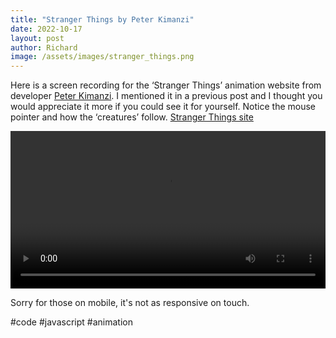 ```yaml
---
title: "Stranger Things by Peter Kimanzi"
date: 2022-10-17
layout: post
author: Richard
image: /assets/images/stranger_things.png
---
```


Here is a screen recording for the ‘Stranger Things’ animation website from developer [Peter Kimanzi](https://www.linkedin.com/in/peter-kimanzi-002299206/). I mentioned it in a previous post and I thought you would appreciate it more if you could see it for yourself. Notice the mouse pointer and how the ‘creatures’ follow. [Stranger Things site](https://peter-kimanzi.github.io/Stranger-things-animation/)

<video width="100%" preload="auto" autoplay controls>
  <source src="{{ '/assets/videos/kimanzi_stranger_things.mp4' | relative_url }}" type="video/mp4">
  Your browser does not support the video tag.
</video>

Sorry for those on mobile, it's not as responsive on touch.

<!-- Find the previous post about Peter Kimanzi, developer from Nairobi, Kenya here:
https://lnkd.in/dqxcMQh6 -->

#code #javascript #animation

